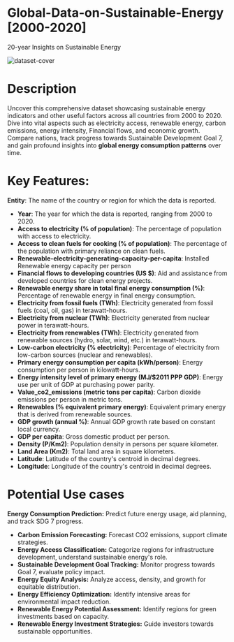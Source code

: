 # Global-Data-on-Sustainable-Energy [2000-2020]
20-year Insights on Sustainable Energy

![dataset-cover](https://github.com/AnshTanwar/Global-Data-on-Sustainable-Energy/assets/97782299/250a15aa-7969-4e4c-a75a-0cc7ce431f1a)



# Description

Uncover this comprehensive dataset showcasing sustainable energy indicators and other useful factors across all countries from 2000 to 2020. Dive into vital aspects such as electricity access, renewable energy, carbon emissions, energy intensity, Financial flows, and economic growth. Compare nations, track progress towards Sustainable Development Goal 7, and gain profound insights into **global energy consumption patterns** over time. 




# Key Features:

**Entity**: The name of the country or region for which the data is reported.
- **Year**: The year for which the data is reported, ranging from 2000 to 2020.
- **Access to electricity (% of population)**: The percentage of population with access to electricity.
- **Access to clean fuels for cooking (% of population)**: The percentage of the population with primary reliance on clean fuels.
- **Renewable-electricity-generating-capacity-per-capita**: Installed Renewable energy capacity per person
- **Financial flows to developing countries (US $)**: Aid and assistance from developed countries for clean energy projects.
- **Renewable energy share in total final energy consumption (%)**: Percentage of renewable energy in final energy consumption.
- **Electricity from fossil fuels (TWh)**: Electricity generated from fossil fuels (coal, oil, gas) in terawatt-hours.
- **Electricity from nuclear (TWh)**: Electricity generated from nuclear power in terawatt-hours.
- **Electricity from renewables (TWh)**: Electricity generated from renewable sources (hydro, solar, wind, etc.) in terawatt-hours.
- **Low-carbon electricity (% electricity)**: Percentage of electricity from low-carbon sources (nuclear and renewables).
- **Primary energy consumption per capita (kWh/person)**: Energy consumption per person in kilowatt-hours.
- **Energy intensity level of primary energy (MJ/$2011 PPP GDP)**: Energy use per unit of GDP at purchasing power parity.
- **Value_co2_emissions (metric tons per capita)**: Carbon dioxide emissions per person in metric tons.
- **Renewables (% equivalent primary energy)**: Equivalent primary energy that is derived from renewable sources.
- **GDP growth (annual %)**: Annual GDP growth rate based on constant local currency.
- **GDP per capita**: Gross domestic product per person.
- **Density (P/Km2)**: Population density in persons per square kilometer.
- **Land Area (Km2)**: Total land area in square kilometers.
- **Latitude**: Latitude of the country's centroid in decimal degrees.
- **Longitude**: Longitude of the country's centroid in decimal degrees.

# Potential Use cases

**Energy Consumption Prediction:** Predict future energy usage, aid planning, and track SDG 7 progress.
- **Carbon Emission Forecasting:** Forecast CO2 emissions, support climate strategies.
- **Energy Access Classification:** Categorize regions for infrastructure development, understand sustainable energy's role.
- **Sustainable Development Goal Tracking:** Monitor progress towards Goal 7, evaluate policy impact.
- **Energy Equity Analysis:** Analyze access, density, and growth for equitable distribution.
- **Energy Efficiency Optimization:** Identify intensive areas for environmental impact reduction.
- **Renewable Energy Potential Assessment:** Identify regions for green investments based on capacity.
- **Renewable Energy Investment Strategies:** Guide investors towards sustainable opportunities.


